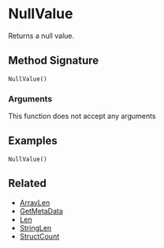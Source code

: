 # NullValue

Returns a null value.

## Method Signature

```
NullValue()
```

### Arguments

This function does not accept any arguments

## Examples

```
NullValue()
```

## Related

* [ArrayLen](arraylen.md)
* [GetMetaData](getmetadata.md)
* [Len](len.md)
* [StringLen](stringlen.md)
* [StructCount](structcount.md)
